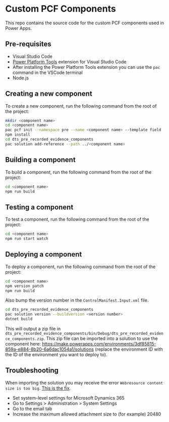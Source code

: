 # Custom PCF Components

This repo contains the source code for the custom PCF components used in Power Apps.

## Pre-requisites

- Visual Studio Code
- [Power Platform Tools](https://marketplace.visualstudio.com/items?itemName=microsoft-IsvExpTools.powerplatform-vscode) extension for Visual Studio Code
- After installing the Power Platform Tools extension you can use the `pac` command in the VSCode terminal
- Node.js

## Creating a new component

To create a new component, run the following command from the root of the project:

```bash
mkdir <component name>
cd <component name>
pac pcf init --namespace pre --name <component name> --template field
npm install
cd dts_pre_recorded_evidence_components
pac solution add-reference --path ../<component name>
```

## Building a component

To build a component, run the following command from the root of the project:

```bash
cd <component name>
npm run build
```

## Testing a component

To test a component, run the following command from the root of the project:

```bash
cd <component name>
npm run start watch
```

## Deploying a component

To deploy a component, run the following command from the root of the project:

```bash
cd <component name>
npm version patch
npm run build
```

Also bump the version number in the `ControlManifest.Input.xml` file.

```bash
cd dts_pre_recorded_evidence_components
pac solution version --buildversion <version number>
dotnet build
```

This will output a zip file in `dts_pre_recorded_evidence_components/bin/Debug/dts_pre_recorded_evidence_components.zip`. This zip file can be imported into a solution to use the component here: <https://make.powerapps.com/environments/3df85815-859a-e884-8b20-6a6dac1054a1/solutions> (replace the environment ID with the ID of the environment you want to deploy to).

## Troubleshooting

When importing the solution you may receive the error `Webresource content size is too big`. [This is the fix](https://powerusers.microsoft.com/t5/Power-Apps-Pro-Dev-ISV/imported-PCF-solution-error/m-p/552539/highlight/true#M2373).

- Set system-level settings for Microsoft Dynamics 365
- Go to Settings > Administration > System Settings
- Go to the email tab
- Increase the maximum allowed attachment size to (for example) 20480
